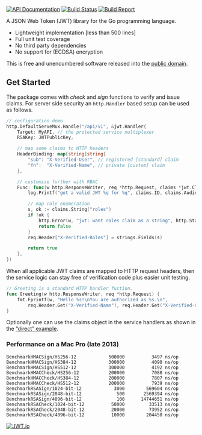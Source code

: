 [![API Documentation](https://godoc.org/github.com/pascaldekloe/jwt?status.svg)](https://godoc.org/github.com/pascaldekloe/jwt)
[![Build Status](https://travis-ci.org/pascaldekloe/jwt.svg?branch=master)](https://travis-ci.org/pascaldekloe/jwt)
[![Build Report](https://cover.run/go/github.com/pascaldekloe/jwt.svg)](https://cover.run/go/github.com/pascaldekloe/jwt)

A JSON Web Token (JWT) library for the Go programming language.

* Lightweight implementation [less than 500 lines]
* Full unit test coverage
* No third party dependencies
* No support for (ECDSA) encryption

This is free and unencumbered software released into the
[public domain](https://creativecommons.org/publicdomain/zero/1.0).


## Get Started

The package comes with *check* and *sign* functions to verify and issue claims.
For server side security an `http.Handler` based setup can be used as follows.

```go
// configuration demo
http.DefaultServeMux.Handle("/api/v1", &jwt.Handler{
	Target: MyAPI, // the protected service multiplexer
	RSAKey: JWTPublicKey,

	// map some claims to HTTP headers
	HeaderBinding: map[string]string{
		"sub": "X-Verified-User", // registered [standard] claim
		"fn":  "X-Verified-Name", // private [custom] claim
	},

	// customise further with RBAC
	Func: func(w http.ResponseWriter, req *http.Request, claims *jwt.Claims) (pass bool) {
		log.Printf("got a valid JWT %q for %q", claims.ID, claims.Audience)

		// map role enumeration
		s, ok := claims.String("roles")
		if !ok {
			http.Error(w, "jwt: want roles claim as a string", http.StatusForbidden)
			return false
		}
		req.Header["X-Verified-Roles"] = strings.Fields(s)

		return true
	},
})
```

When all applicable JWT claims are mapped to HTTP request headers, then the
service logic can stay free of verification code plus easier unit testing.

```go
// Greeting is a standard HTTP handler fuction.
func Greeting(w http.ResponseWriter, req *http.Request) {
	fmt.Fprintf(w, "Hello %s!\nYou are authorized as %s.\n",
		req.Header.Get("X-Verified-Name"), req.Header.Get("X-Verified-User"))
}
```

Optionally one can use the claims object in the service handlers as shown in the
[“direct” example](https://godoc.org/github.com/pascaldekloe/jwt#example-Handler--Direct).


### Performance on a Mac Pro (late 2013)

```
BenchmarkHMACSign/HS256-12         	  500000	      3497 ns/op
BenchmarkHMACSign/HS384-12         	  300000	      4090 ns/op
BenchmarkHMACSign/HS512-12         	  300000	      4192 ns/op
BenchmarkHMACCheck/HS256-12        	  200000	      7088 ns/op
BenchmarkHMACCheck/HS384-12        	  200000	      7807 ns/op
BenchmarkHMACCheck/HS512-12        	  200000	      7939 ns/op
BenchmarkRSASign/1024-bit-12       	    3000	    569604 ns/op
BenchmarkRSASign/2048-bit-12       	     500	   2569394 ns/op
BenchmarkRSASign/4096-bit-12       	     100	  14744651 ns/op
BenchmarkRSACheck/1024-bit-12      	   50000	     33513 ns/op
BenchmarkRSACheck/2048-bit-12      	   20000	     73952 ns/op
BenchmarkRSACheck/4096-bit-12      	   10000	    204450 ns/op
```

[![JWT.io](https://jwt.io/img/badge.svg)](https://jwt.io/)
